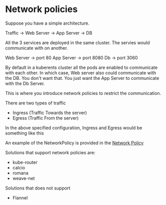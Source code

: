 # Network policies

Suppose you have a simple architecture. 

Traffic -> Web Server -> App Server -> DB

All the 3 services are deployed in the same cluster. The servies would communicate with on another.

Web Server -> port 80
App Server -> port 8080
Db -> port 3060

By default in a kuberents cluster all the pods are enabled to communicate with each other. In which case, Web server also could communicate with the DB. You don't want that. You just want the App Server to communicate with the Db Server.

This is where you introduce network policies to restrict the communication. 

There are two types of traffic
- Ingress (Traffic Towards the server)
- Egress (Traffic From the server)

In the above specified configuration, Ingress and Egress would be something like this

An example of the NetworkPolicy is provided in the [Network Policy](network-policy.yaml)

Solutions that support network policies are:
- kube-router
- calcio
- romana
- weave-net

Solutions that does not support
- Flannel
